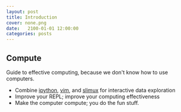```yaml
---
layout: post
title: Introduction
cover: none.png
date:   2100-01-01 12:00:00
categories: posts
---
```


Compute
---

Guide to effective computing, because we don't know how to use computers.

* Combine [ipython](/posts/2090/01/01/ipython.html), [vim](/posts/2080/01/01/vim.html), and [slimux](/posts/2070/01/01/slimux.html) for interactive data exploration
* Improve your REPL; improve your computing effectiveness
* Make the computer compute; you do the fun stuff.

